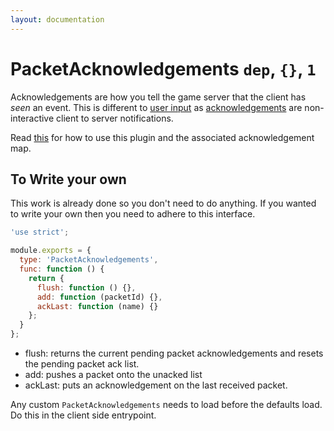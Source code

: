 ```yaml
---
layout: documentation
---
```


# PacketAcknowledgements `dep`, `{}`, `1`

Acknowledgements are how you tell the game server that the client has *seen* an event. This is different to [user input](/docs/guides/actions.html) as [acknowledgements](/docs/guides/ackmap.html) are non-interactive client to server notifications.

Read [this](/docs/guides/ackmap.html) for how to use this plugin and the associated acknowledgement map.

## To Write your own
This work is already done so you don't need to do anything. If you wanted to write your own then you need to adhere to this interface.

~~~javascript
'use strict';

module.exports = {
  type: 'PacketAcknowledgements',
  func: function () {
    return {
      flush: function () {},
      add: function (packetId) {},
      ackLast: function (name) {}
    };
  }
};
~~~

- flush: returns the current pending packet acknowledgements and resets the pending packet ack list.
- add: pushes a packet onto the unacked list
- ackLast: puts an acknowledgement on the last received packet.

Any custom `PacketAcknowledgements` needs to load before the defaults load. Do this in the client side entrypoint.